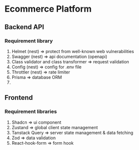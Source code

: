 # Ecommerce Platform

## Backend API

### Requirement library

1. Helmet (nest) => protect from well-known web vulnerabilities
2. Swagger (nest) => api documentation (openapi)
3. Class validator and class transformer => request validation
4. Config (nest) => config for .env file
5. Throttler (nest) => rate limiter
6. Prisma => database ORM
7.

## Frontend

### Requirement libraries

1. Shadcn => ui component
2. Zustand => global client state management
3. Tanstack Query => server state management & data fetching
4. Zod => data validation
5. React-hook-form => form hook

